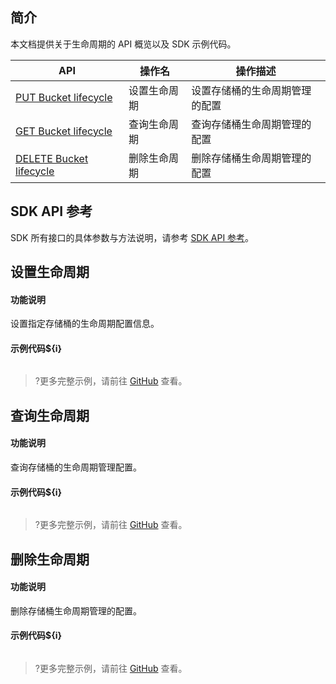 ## 简介
本文档提供关于生命周期的 API 概览以及 SDK 示例代码。

| API                                                          | 操作名       | 操作描述                       |
| ------------------------------------------------------------ | ------------ | ------------------------------ |
| [PUT Bucket lifecycle](https://cloud.tencent.com/document/product/436/8280) | 设置生命周期 | 设置存储桶的生命周期管理的配置 |
| [GET Bucket lifecycle](https://cloud.tencent.com/document/product/436/8278) | 查询生命周期 | 查询存储桶生命周期管理的配置   |
| [DELETE Bucket lifecycle](https://cloud.tencent.com/document/product/436/8284) | 删除生命周期 | 删除存储桶生命周期管理的配置   |

## SDK API 参考

SDK 所有接口的具体参数与方法说明，请参考 [SDK API 参考](cssg://api-doc)。

## 设置生命周期

#### 功能说明

设置指定存储桶的生命周期配置信息。

#### 示例代码${i}

[//]: # (.cssg-snippet-put-bucket-lifecycle)
```
```

>?更多完整示例，请前往 [GitHub](cssg://code-example/put-bucket-lifecycle) 查看。


## 查询生命周期

#### 功能说明

查询存储桶的生命周期管理配置。

#### 示例代码${i}

[//]: # (.cssg-snippet-get-bucket-lifecycle)
```
```

>?更多完整示例，请前往 [GitHub](cssg://code-example/get-bucket-lifecycle) 查看。

## 删除生命周期

#### 功能说明

删除存储桶生命周期管理的配置。

#### 示例代码${i}

[//]: # (.cssg-snippet-delete-bucket-lifecycle)
```
```

>?更多完整示例，请前往 [GitHub](cssg://code-example/delete-bucket-lifecycle) 查看。

